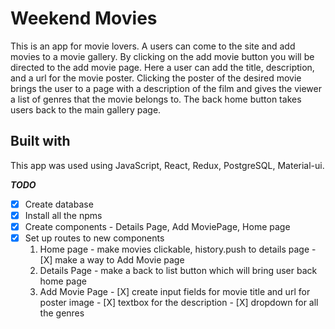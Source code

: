 # Weekend Movies

This is an app for movie lovers. A users can come to the site and add movies to a movie gallery. By clicking on the add movie button you will be directed to the add movie page. Here a user can add the title, description, and a url for the movie poster. Clicking the poster of the desired movie brings the user to a page with a description of the film and gives the viewer a list of genres that the movie belongs to. The back home button takes users back to the main gallery page. 



## Built with

This app was used using JavaScript, React, Redux, PostgreSQL, Material-ui. 


***TODO***

- [X] Create database 
- [X] Install all the npms
- [X] Create components - Details Page, Add MoviePage, Home page
- [X] Set up routes to new components 
    1. Home page 
      - make movies clickable, history.push to details page
      - [X] make a way to Add Movie page
    2. Details Page
      - make a back to list button which will bring user back home page
    3. Add Movie Page
      - [X] create input fields for movie title and url for poster image
      - [X] textbox for the description
      - [X] dropdown for all the genres

